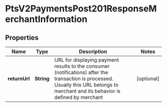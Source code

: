 
# PtsV2PaymentsPost201ResponseMerchantInformation

## Properties
Name | Type | Description | Notes
------------ | ------------- | ------------- | -------------
**returnUrl** | **String** | URL for displaying payment results to the consumer (notifications) after the transaction is processed. Usually this URL belongs to merchant and its behavior is defined by merchant  |  [optional]



